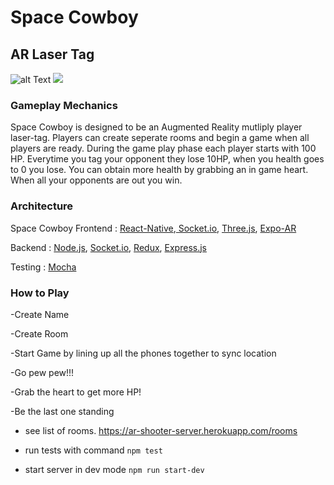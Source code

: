 # Space Cowboy


## AR Laser Tag


![alt Text](https://media.giphy.com/media/2etH5lqW0hI3s2MERQ/giphy.gif)
![](https://i.imgur.com/b3pL8Xp.gif)

### Gameplay Mechanics
Space Cowboy is designed to be an Augmented Reality mutliply player laser-tag. Players can create seperate rooms and begin a game when all players are ready. During the game play phase each player starts with 100 HP. Everytime you tag your opponent they lose 10HP, when you health goes to 0 you lose. You can obtain more health by grabbing an in game heart. When all your opponents are out you win.

### Architecture
Space Cowboy
Frontend : [React-Native](https://facebook.github.io/react-native/),[ Socket.io](https://socket.io/), [Three.js](https://threejs.org/), [Expo-AR](https://expo.io/)

Backend : [Node.js](https://nodejs.org/en/), [Socket.io](https://socket.io/), [Redux](https://redux.js.org/), [Express.js](https://expressjs.com/)

Testing : [Mocha](https://mochajs.org/)

### How to Play

-Create Name

-Create Room

-Start Game by lining up all the phones together to sync location

-Go pew pew!!!

-Grab the heart to get more HP!

-Be the last one standing



- see list of rooms. https://ar-shooter-server.herokuapp.com/rooms

- run tests with command ```npm test```

- start server in dev mode ```npm run start-dev```
